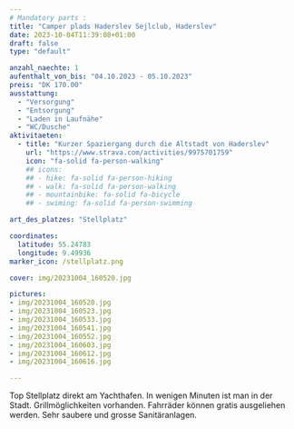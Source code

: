 ```yaml
---
# Mandatory parts :
title: "Camper plads Haderslev Sejlclub, Haderslev"
date: 2023-10-04T11:39:08+01:00
draft: false
type: "default"

anzahl_naechte: 1
aufenthalt_von_bis: "04.10.2023 - 05.10.2023"
preis: "DK 170.00"
ausstattung:
  - "Versorgung"
  - "Entsorgung"
  - "Laden in Laufnähe"
  - "WC/Dusche"
aktivitaeten:
  - title: "Kurzer Spaziergang durch die Altstadt von Haderslev"
    url: "https://www.strava.com/activities/9975701759"
    icon: "fa-solid fa-person-walking"
    ## icons:
    ## - hike: fa-solid fa-person-hiking
    ## - walk: fa-solid fa-person-walking
    ## - mountainbike: fa-solid fa-bicycle
    ## - swiming: fa-solid fa-person-swimming

art_des_platzes: "Stellplatz"

coordinates:
  latitude: 55.24783
  longitude: 9.49936
marker_icon: /stellplatz.png

cover: img/20231004_160520.jpg

pictures: 
- img/20231004_160520.jpg
- img/20231004_160523.jpg
- img/20231004_160533.jpg
- img/20231004_160541.jpg
- img/20231004_160552.jpg
- img/20231004_160603.jpg
- img/20231004_160612.jpg
- img/20231004_160616.jpg

---
```

Top Stellplatz direkt am Yachthafen. In wenigen Minuten ist man in der Stadt. Grillmöglichkeiten vorhanden. Fahrräder können gratis ausgeliehen werden. Sehr saubere und grosse Sanitäranlagen.
